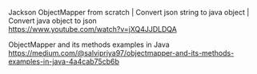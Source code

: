 Jackson ObjectMapper from scratch | Convert json string to java object | Convert java object to json  
https://www.youtube.com/watch?v=jXQ4JJDLDQA

ObjectMapper and its methods examples in Java  
https://medium.com/@salvipriya97/objectmapper-and-its-methods-examples-in-java-4a4cab75cb6b
